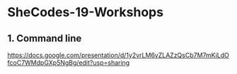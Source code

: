 # SheCodes-19-Workshops
## 1. Command line
https://docs.google.com/presentation/d/1y2vrLM6vZLAZzQsCb7M7mKiLdOfcoC7WMdpGXp5NgBg/edit?usp=sharing
